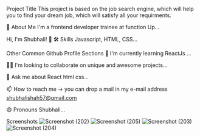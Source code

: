 Project Title
This project is based on the job search engine, which will help you to find your dream job, which will satisfy all your requirments.

🚀 About Me
I'm a frontend developer trainee at function Up...

Hi, I'm Shubhali! 👋
🛠 Skills
Javascript, HTML, CSS...

Other Common Github Profile Sections
🧠 I'm currently learning ReactJs ...

👯‍♀️ I'm looking to collaborate on unique and awesome projects...

💬 Ask me about React html css...

📫 How to reach me -> you can drop a mail in my e-mail address shubhalishah57@gmail.com

😄 Pronouns Shubhali...

Screenshots
![Screenshot (202)](https://user-images.githubusercontent.com/119658037/221845520-b825b259-3b9f-4eca-b63d-59bce8633de3.png)
![Screenshot (205)](https://user-images.githubusercontent.com/119658037/221845587-70b16852-48b0-4a9d-a6e5-3a8ff45930c6.png)
![Screenshot (203)](https://user-images.githubusercontent.com/119658037/221845792-de8c4e67-7284-4f49-8d7e-bcc5f5b27263.png)
![Screenshot (204)](https://user-images.githubusercontent.com/119658037/221845810-c589579d-1fb9-4286-af88-a3375bd32cb2.png)
